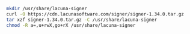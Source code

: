 ﻿```sh
mkdir /usr/share/lacuna-signer
curl -O https://cdn.lacunasoftware.com/signer/signer-1.34.0.tar.gz
tar xzf signer-1.34.0.tar.gz -C /usr/share/lacuna-signer
chmod -R a=,u+rwX,go+rX /usr/share/lacuna-signer
```
